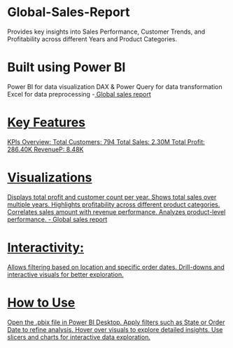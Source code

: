 # Global-Sales-Report
  Provides key insights into Sales Performance, Customer Trends, and Profitability across different Years and Product Categories.
  # Built using Power BI 
  Power BI for data visualization
  DAX & Power Query for data transformation
  Excel for data preprocessing 
        -<a href= https://github.com/RimshaAli-10/Global-Sales-Report-/commit/5565978a3fabb8944b2f0838667412f1cd993d45#diff-435d61428e9e92e6add490dce1f1e747998ae9744d158877f4ed1edf1a4b65a3> Global sales report 
  #   Key Features 
   KPIs Overview: 
   Total Customers: 794
   Total Sales: 2.30M
   Total Profit: 286.40K
   RevenueP: 8.48K

  # Visualizations 
  Displays total profit and customer count per year.
  Shows total sales over multiple years.
  Highlights profitability across different product categories.
  Correlates sales amount with revenue performance.
  Analyzes product-level performance.
   -<a href= https://github.com/RimshaAli-10/Global-Sales-Report-/commit/5565978a3fabb8944b2f0838667412f1cd993d45#diff-435d61428e9e92e6add490dce1f1e747998ae9744d158877f4ed1edf1a4b65a3> Global sales report 
  # Interactivity:
 Allows filtering based on location and specific order dates.
 Drill-downs and interactive visuals for better exploration.

 # How to Use
 Open the .pbix file in Power BI Desktop.
 Apply filters such as State or Order Date to refine analysis.
 Hover over visuals to explore detailed insights.
 Use slicers and charts for interactive data exploration.





